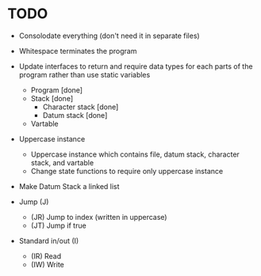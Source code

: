 # TODO

- Consolodate everything (don't need it in separate files)

- Whitespace terminates the program

- Update interfaces to return and require data types for each parts of the program rather than use static variables
	- Program [done]
	- Stack [done]
		- Character stack [done]
		- Datum stack [done]
	- Vartable

- Uppercase instance
	- Uppercase instance which contains file, datum stack, character stack, and vartable
	- Change state functions to require only uppercase instance

- Make Datum Stack a linked list

- Jump (J)
	- (JR) Jump to index (written in uppercase)
	- (JT) Jump if true

- Standard in/out (I)
	- (IR) Read
	- (IW) Write
